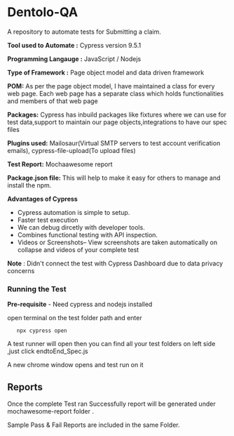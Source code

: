 # Dentolo-QA
A repository to automate tests for Submitting a claim.

**Tool used to Automate :** Cypress version 9.5.1

**Programming Langauge :** JavaScript / Nodejs

**Type of Framework :** Page object model and data driven framework

**POM:** As per the page object model, I have maintained a class for every web page. Each web page has a separate class which holds functionalities and members of that web page

**Packages:** Cypress has inbuild packages like fixtures where we can use for test data,support to maintain our page objects,integrations to have our spec files

**Plugins used:** Mailosaur(Virtual SMTP servers to test account verification emails), cypress-file-upload(To upload files)

**Test Report:** Mochaawesome report

**Package.json file:** This will help to make it easy for others to manage and install the npm.

**Advantages of Cypress**

- Cypress automation is simple to setup.
- Faster test execution
- We can debug dircetly with developer tools.
- Combines functional testing with API inspection.
- Videos or Screenshots– View screenshots are taken automatically on collapse and videos of your complete test

**Note** : Didn't connect the test with Cypress Dashboard due to data privacy concerns

### Running the Test

**Pre-requisite** - Need cypress and nodejs installed

open terminal on the test folder path and enter 

       npx cypress open

A test runner will open then you can find all your test folders on left side ,just click endtoEnd_Spec.js

A new chrome window opens and test run on it

## Reports

Once the complete Test ran Successfully report will be generated under mochawesome-report folder .

Sample Pass & Fail Reports are included in the same Folder.
